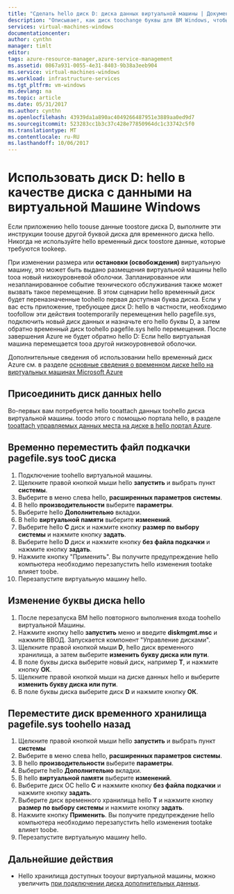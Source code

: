 ```yaml
---
title: "Сделать hello диск D: диска данных виртуальной машины | Документы Microsoft"
description: "Описывает, как диск toochange буквы для ВМ Windows, чтобы вы могли использовать диск D: hello как диск с данными."
services: virtual-machines-windows
documentationcenter: 
author: cynthn
manager: timlt
editor: 
tags: azure-resource-manager,azure-service-management
ms.assetid: 0867a931-0055-4e31-8403-9b38a3eeb904
ms.service: virtual-machines-windows
ms.workload: infrastructure-services
ms.tgt_pltfrm: vm-windows
ms.devlang: na
ms.topic: article
ms.date: 05/31/2017
ms.author: cynthn
ms.openlocfilehash: 43939da1a890ac4049266487951e3889aa0ed9d7
ms.sourcegitcommit: 523283cc1b3c37c428e77850964dc1c33742c5f0
ms.translationtype: MT
ms.contentlocale: ru-RU
ms.lasthandoff: 10/06/2017
---
```

# <a name="use-hello-d-drive-as-a-data-drive-on-a-windows-vm"></a>Использовать диск D: hello в качестве диска с данными на виртуальной Машине Windows
Если приложению hello toouse данные toostore диска D, выполните эти инструкции toouse другой буквой диска для временного диска hello. Никогда не используйте hello временный диск toostore данные, которые требуются tookeep.

При изменении размера или **остановки (освобождения)** виртуальную машину, это может быть выдано размещения виртуальной машины hello tooa новый низкоуровневой оболочки. Запланированное или незапланированное событие технического обслуживания также может вызвать такое перемещение. В этом сценарии hello временный диск будет переназначенные toohello первая доступная буква диска. Если у вас есть приложение, требующее диск D: hello в частности, необходимо toofollow эти действия tootemporarily перемещения hello pagefile.sys, подключить новый диск данных и назначьте его hello буквы D, а затем обратно временный диск toohello pagefile.sys hello перемещения. После завершения Azure не будет обратно hello D: Если hello виртуальная машина перемещается tooa другой низкоуровневой оболочки.

Дополнительные сведения об использовании hello временный диск Azure см. в разделе [основные сведения о временном диске hello на виртуальных машинах Microsoft Azure](https://blogs.msdn.microsoft.com/mast/2013/12/06/understanding-the-temporary-drive-on-windows-azure-virtual-machines/)

## <a name="attach-hello-data-disk"></a>Присоединить диск данных hello
Во-первых вам потребуется hello tooattach данных toohello диска виртуальной машины. toodo этого с помощью портала hello, в разделе [tooattach управляемых данных места на диске в hello портал Azure](attach-managed-disk-portal.md).

## <a name="temporarily-move-pagefilesys-tooc-drive"></a>Временно переместить файл подкачки pagefile.sys tooC диска
1. Подключение toohello виртуальной машины. 
2. Щелкните правой кнопкой мыши hello **запустить** и выбрать пункт **системы**.
3. Выберите в меню слева hello, **расширенных параметров системы**.
4. В hello **производительности** выберите **параметры**.
5. Выберите hello **Дополнительно** вкладки.
6. В hello **виртуальной памяти** выберите **изменений**.
7. Выберите hello **C** диск и нажмите кнопку **размер по выбору системы** и нажмите кнопку **задать**.
8. Выберите hello **D** диск и нажмите кнопку **без файла подкачки** и нажмите кнопку **задать**.
9. Нажмите кнопку "Применить". Вы получите предупреждение hello компьютера необходимо перезапустить hello изменения tootake влияет toobe.
10. Перезапустите виртуальную машину hello.

## <a name="change-hello-drive-letters"></a>Изменение буквы диска hello
1. После перезапуска ВМ hello повторного выполнения входа toohello виртуальной Машины.
2. Нажмите кнопку hello **запустить** меню и введите **diskmgmt.msc** и нажмите ВВОД. Запускается компонент "Управление дисками".
3. Щелкните правой кнопкой мыши **D**, hello диск временного хранилища, а затем выберите **изменить букву диска или пути**.
4. В поле буквы диска выберите новый диск, например **T**, и нажмите кнопку **ОК**. 
5. Щелкните правой кнопкой мыши на диске данных hello и выберите **изменить букву диска или пути**.
6. В поле буквы диска выберите диск **D** и нажмите кнопку **ОК**. 

## <a name="move-pagefilesys-back-toohello-temporary-storage-drive"></a>Переместите диск временного хранилища pagefile.sys toohello назад
1. Щелкните правой кнопкой мыши hello **запустить** и выбрать пункт **системы**
2. Выберите в меню слева hello, **расширенных параметров системы**.
3. В hello **производительности** выберите **параметры**.
4. Выберите hello **Дополнительно** вкладки.
5. В hello **виртуальной памяти** выберите **изменений**.
6. Выберите диск ОС hello **C** и нажмите кнопку **без файла подкачки** и нажмите кнопку **задать**.
7. Выберите диск временного хранилища hello **T** и нажмите кнопку **размер по выбору системы** и нажмите кнопку **задать**.
8. Нажмите кнопку **Применить**. Вы получите предупреждение hello компьютера необходимо перезапустить hello изменения tootake влияет toobe.
9. Перезапустите виртуальную машину hello.

## <a name="next-steps"></a>Дальнейшие действия
* Hello хранилища доступных tooyour виртуальной машины, можно увеличить [при подключении диска дополнительных данных](attach-managed-disk-portal.md).

